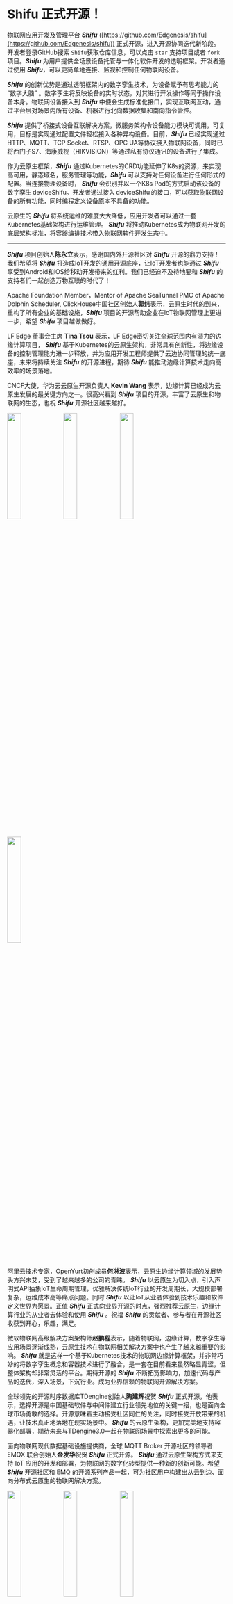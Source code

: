 # Shifu 正式开源！

物联网应用开发及管理平台 ***Shifu*** ([https://github.com/Edgenesis/shifu](https://github.com/Edgenesis/shifu)) 正式开源，进入开源协同迭代新阶段。开发者登录GitHub搜索 `Shifu`获取仓库信息，可以点击 `star` 支持项目或者 `fork` 项目。***Shifu*** 为用户提供全场景设备托管与一体化软件开发的透明框架。开发者通过使用 ***Shifu***，可以更简单地连接、监视和控制任何物联网设备。 

***Shifu*** 的创新优势是通过透明框架内的数字孪生技术，为设备赋予有思考能力的 “数字大脑” 。数字孪生将反映设备的实时状态，对其进行开发操作等同于操作设备本身。物联网设备接入到 ***Shifu*** 中便会生成标准化接口，实现互联网互动，通过平台层对场景内所有设备、机器进行北向数据收集和南向指令管控。 

***Shifu*** 提供了桥接式设备互联解决方案，微服务架构令设备能力模块可调用，可复用，目标是实现通过配置文件轻松接入各种异构设备。目前，***Shifu*** 已经实现通过HTTP、MQTT、TCP Socket、RTSP、OPC UA等协议接入物联网设备，同时已将西门子S7、海康威视（HIKVISION）等通过私有协议通讯的设备进行了集成。 

作为云原生框架，***Shifu*** 通过Kubernetes的CRD功能延伸了K8s的资源，来实现高可用，静态域名，服务管理等功能，***Shifu*** 可以支持对任何设备进行任何形式的配置。当连接物理设备时， ***Shifu*** 会识别并以一个K8s Pod的方式启动该设备的数字孪生 deviceShifu。开发者通过接入 deviceShifu 的接口，可以获取物联网设备的所有功能，同时编程定义设备原本不具备的功能。 

云原生的 ***Shifu*** 将系统运维的难度大大降低，应用开发者可以通过一套Kubernetes基础架构进行运维管理。 ***Shifu***  将推动Kubernetes成为物联网开发的底层架构标准，将容器编排技术带入物联网软件开发生态中。 

---

***Shifu*** 项目创始人**陈永立**表示，感谢国内外开源社区对 ***Shifu*** 开源的鼎力支持！我们希望将 ***Shifu*** 打造成IoT开发的通用开源底座，让IoT开发者也能通过 ***Shifu*** 享受到Android和iOS给移动开发带来的红利。我们已经迫不及待地要和 ***Shifu*** 的支持者们一起创造万物互联的时代了！ 

Apache Foundation Member，Mentor of Apache SeaTunnel PMC of Apache Dolphin Scheduler, ClickHouse中国社区创始人**郭炜**表示，云原生时代的到来，重构了所有企业的基础设施，***Shifu*** 项目的开源帮助企业在IoT物联网管理上更进一步，希望 ***Shifu*** 项目越做做好。

LF Edge 董事会主席 **Tina Tsou** 表示，LF Edge密切关注全球范围内有潜力的边缘计算项目， ***Shifu*** 基于Kubernetes的云原生架构，非常具有创新性，将边缘设备的控制管理能力进一步释放，并为应用开发工程师提供了云边协同管理的统一底座，未来将持续关注 ***Shifu*** 的开源进程，期待 ***Shifu*** 能推动边缘计算技术走向高效率的场景落地。 

CNCF大使，华为云云原生开源负责人 **Kevin Wang** 表示，边缘计算已经成为云原生发展的最关键方向之一。很高兴看到 ***Shifu*** 项目的开源，丰富了云原生和物联网的生态，也祝 ***Shifu*** 开源社区越来越好。

<img src="/blog-220830/1 陈永立.png" width="25%" />
<img src="/blog-220830/2 郭炜.png" width="25%" />
<img src="/blog-220830/3 Tina Tsou.png" width="25%" />
<img src="/blog-220830/4 Kevin Wang.png" width="25%" />

阿里云技术专家，OpenYurt初创成员**何淋波**表示，云原生边缘计算领域的发展势头方兴未艾，受到了越来越多的公司的青睐。 ***Shifu*** 以云原生为切入点，引入声明式API抽象IoT生命周期管理，优雅解决传统IoT行业的开发周期长，大规模部署复杂，运维成本高等痛点问题。同时 ***Shifu*** 以让IoT从业者体验到技术乐趣和软件定义世界为愿景。正值 ***Shifu*** 正式向业界开源的时点，强烈推荐云原生，边缘计算行业的从业者去体验和使用 ***Shifu*** 。祝福 ***Shifu*** 的贡献者、参与者在开源社区收获到开心，乐趣，满足。 

微软物联网高级解决方案架构师**赵鹏程**表示，随着物联网，边缘计算，数字孪生等应用场景逐渐成熟，云原生技术在物联网相关解决方案中也产生了越来越重要的影响。 ***Shifu***  就是这样一个基于Kubernetes技术的物联网边缘计算框架，并非常巧妙的将数字孪生概念和容器技术进行了融合，是一套在目前看来虽然略显青涩，但整体架构却非常灵活的平台。期待开源的 ***Shifu*** 不断拓宽影响力，加速代码与产品的迭代，深入场景，下沉行业。成为业界信赖的物联网开源解决方案。 

全球领先的开源时序数据库TDengine创始人**陶建辉**祝贺 ***Shifu*** 正式开源，他表示，选择开源是中国基础软件与中间件建立行业领先地位的关键一招，也是面向全球市场勇敢的选择。开源意味着主动接受社区同仁的关注，同时接受开放带来的机遇，让技术真正地落地在现实场景中。 ***Shifu*** 的云原生架构，更加完美地支持容器化部署，期待未来与TDengine3.0一起在物联网场景中探索出更多的可能。 

面向物联网现代数据基础设施提供商，全球 MQTT Broker 开源社区的领导者 EMQX 联合创始人**金发华**祝贺 ***Shifu*** 正式开源。 ***Shifu***  通过云原生架构方式来支持 IoT 应用的开发和部署，为物联网的数字化转型提供一种新的创新可能。希望 ***Shifu*** 开源社区和 EMQ 的开源系列产品一起，可为社区用户构建出从云到边、面向分布式云原生的物联网解决方案。

<img src="/blog-220830/5 何淋波.png" width="25%" />
<img src="/blog-220830/6 赵鹏程.png" width="25%" />
<img src="/blog-220830/7 陶建辉.png" width="25%" />
<img src="/blog-220830/8 金发华.png" width="25%" />

---

在未来，***Shifu*** 将逐步支持自动生成 deviceShifu、声明式API、高级的 ***Shifu*** 控制器、设备分组、多层封装等功能，期待开源贡献者为 ***Shifu*** 提供更多功能迭代方向与真实的场景需求。***Shifu*** 创建的初衷是让每一个IoT设备都有一个 ***Shifu***，让软件定义世界，解决好基础设施问题，让开发者和运维人员在物联网世界再次开心。***Shifu*** 开源社区将与全球开发者一起，为更多的物联设备更好地服务人类而努力。 
